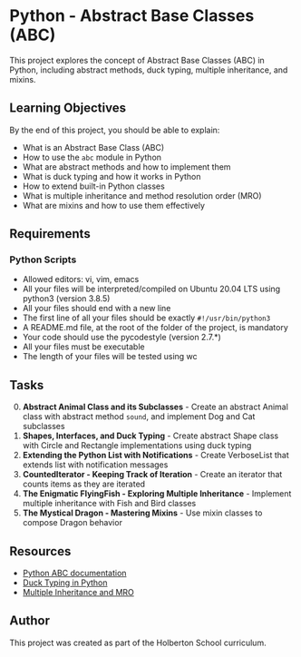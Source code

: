 # Python - Abstract Base Classes (ABC)

This project explores the concept of Abstract Base Classes (ABC) in Python, including abstract methods, duck typing, multiple inheritance, and mixins.

## Learning Objectives

By the end of this project, you should be able to explain:

- What is an Abstract Base Class (ABC)
- How to use the `abc` module in Python
- What are abstract methods and how to implement them
- What is duck typing and how it works in Python
- How to extend built-in Python classes
- What is multiple inheritance and method resolution order (MRO)
- What are mixins and how to use them effectively

## Requirements

### Python Scripts

- Allowed editors: vi, vim, emacs
- All your files will be interpreted/compiled on Ubuntu 20.04 LTS using python3 (version 3.8.5)
- All your files should end with a new line
- The first line of all your files should be exactly `#!/usr/bin/python3`
- A README.md file, at the root of the folder of the project, is mandatory
- Your code should use the pycodestyle (version 2.7.*)
- All your files must be executable
- The length of your files will be tested using wc

## Tasks

0. **Abstract Animal Class and its Subclasses** - Create an abstract Animal class with abstract method `sound`, and implement Dog and Cat subclasses
1. **Shapes, Interfaces, and Duck Typing** - Create abstract Shape class with Circle and Rectangle implementations using duck typing
2. **Extending the Python List with Notifications** - Create VerboseList that extends list with notification messages
3. **CountedIterator - Keeping Track of Iteration** - Create an iterator that counts items as they are iterated
4. **The Enigmatic FlyingFish - Exploring Multiple Inheritance** - Implement multiple inheritance with Fish and Bird classes
5. **The Mystical Dragon - Mastering Mixins** - Use mixin classes to compose Dragon behavior

## Resources

- [Python ABC documentation](https://docs.python.org/3/library/abc.html)
- [Duck Typing in Python](https://realpython.com/lessons/duck-typing/)
- [Multiple Inheritance and MRO](https://docs.python.org/3/tutorial/classes.html#multiple-inheritance)

## Author

This project was created as part of the Holberton School curriculum.
